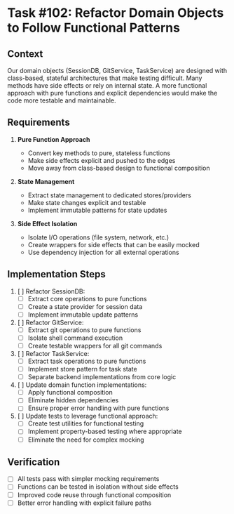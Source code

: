 # Task #102: Refactor Domain Objects to Follow Functional Patterns

## Context

Our domain objects (SessionDB, GitService, TaskService) are designed with class-based, stateful architectures that make testing difficult. Many methods have side effects or rely on internal state. A more functional approach with pure functions and explicit dependencies would make the code more testable and maintainable.

## Requirements

1. **Pure Function Approach**
   - Convert key methods to pure, stateless functions
   - Make side effects explicit and pushed to the edges
   - Move away from class-based design to functional composition

2. **State Management**
   - Extract state management to dedicated stores/providers
   - Make state changes explicit and testable
   - Implement immutable patterns for state updates

3. **Side Effect Isolation**
   - Isolate I/O operations (file system, network, etc.)
   - Create wrappers for side effects that can be easily mocked
   - Use dependency injection for all external operations

## Implementation Steps

1. [ ] Refactor SessionDB:
   - [ ] Extract core operations to pure functions
   - [ ] Create a state provider for session data
   - [ ] Implement immutable update patterns

2. [ ] Refactor GitService:
   - [ ] Extract git operations to pure functions
   - [ ] Isolate shell command execution
   - [ ] Create testable wrappers for all git commands

3. [ ] Refactor TaskService:
   - [ ] Extract task operations to pure functions
   - [ ] Implement store pattern for task state
   - [ ] Separate backend implementations from core logic

4. [ ] Update domain function implementations:
   - [ ] Apply functional composition
   - [ ] Eliminate hidden dependencies
   - [ ] Ensure proper error handling with pure functions

5. [ ] Update tests to leverage functional approach:
   - [ ] Create test utilities for functional testing
   - [ ] Implement property-based testing where appropriate
   - [ ] Eliminate the need for complex mocking

## Verification

- [ ] All tests pass with simpler mocking requirements
- [ ] Functions can be tested in isolation without side effects
- [ ] Improved code reuse through functional composition
- [ ] Better error handling with explicit failure paths 

